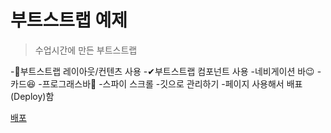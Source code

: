 # 부트스트랩 예제

> 수업시간에 만든 부트스트랩

-🎉부트스트랩 레이아웃/컨텐츠 사용
-✔부트스트랩 컴포넌트 사용 -네비게이션 바😉 -카드😆 -프로그래스바🤞 -스파이 스크롤 -깃으로 관리하기 -페이지 사용해서 배표(Deploy)함

[배포](https://github.com/KIMJUNGRYUN/BS5-Portfolio.git)
